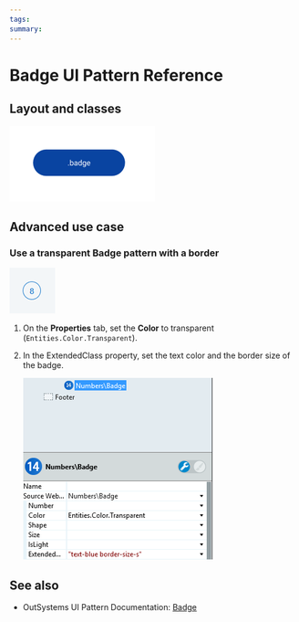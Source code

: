 ```yaml
---
tags:
summary: 
---
```


# Badge UI Pattern Reference


## Layout and classes

![](<images/badge-image-2.png>)

## Advanced use case

### Use a transparent Badge pattern with a border

![](<images/badge-image-5.png>)

1. On the **Properties** tab, set the **Color** to transparent (`Entities.Color.Transparent`).

2. In the ExtendedClass property, set the text color and the border size of the badge. 

    ![](<images/badge-image-4.png>)

    

 ## See also

* OutSystems UI Pattern Documentation: [Badge](https://success.outsystems.com/Documentation/11/Developing_an_Application/Design_UI/Patterns/Using_Web_Patterns/Numbers/Badge)

